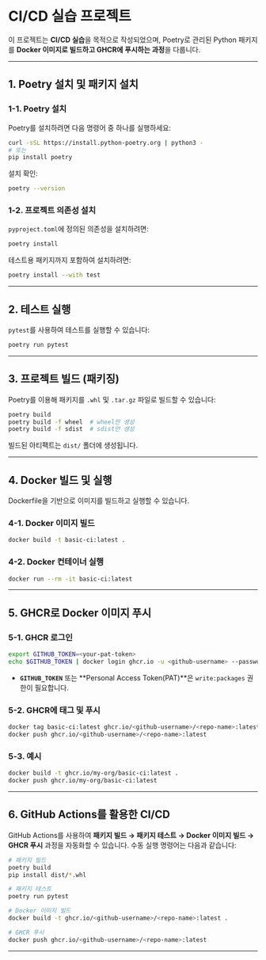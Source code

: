 # CI/CD 실습 프로젝트

이 프로젝트는 **CI/CD 실습**을 목적으로 작성되었으며,
Poetry로 관리된 Python 패키지를 **Docker 이미지로 빌드하고 GHCR에 푸시하는 과정**을 다룹니다.

---

## 1. Poetry 설치 및 패키지 설치

### 1-1. Poetry 설치

Poetry를 설치하려면 다음 명령어 중 하나를 실행하세요:

```bash
curl -sSL https://install.python-poetry.org | python3 -
# 또는
pip install poetry
```

설치 확인:

```bash
poetry --version
```

### 1-2. 프로젝트 의존성 설치

`pyproject.toml`에 정의된 의존성을 설치하려면:

```bash
poetry install
```

테스트용 패키지까지 포함하여 설치하려면:

```bash
poetry install --with test
```

---

## 2. 테스트 실행

`pytest`를 사용하여 테스트를 실행할 수 있습니다:

```bash
poetry run pytest
```

---

## 3. 프로젝트 빌드 (패키징)

Poetry를 이용해 패키지를 `.whl` 및 `.tar.gz` 파일로 빌드할 수 있습니다:

```bash
poetry build
poetry build -f wheel  # wheel만 생성
poetry build -f sdist  # sdist만 생성
```

빌드된 아티팩트는 `dist/` 폴더에 생성됩니다.

---

## 4. Docker 빌드 및 실행

Dockerfile을 기반으로 이미지를 빌드하고 실행할 수 있습니다.

### 4-1. Docker 이미지 빌드

```bash
docker build -t basic-ci:latest .
```

### 4-2. Docker 컨테이너 실행

```bash
docker run --rm -it basic-ci:latest
```

---

## 5. GHCR로 Docker 이미지 푸시

### 5-1. GHCR 로그인

```bash
export GITHUB_TOKEN=<your-pat-token>
echo $GITHUB_TOKEN | docker login ghcr.io -u <github-username> --password-stdin
```

* **`GITHUB_TOKEN`** 또는 \*\*Personal Access Token(PAT)\*\*은 `write:packages` 권한이 필요합니다.

### 5-2. GHCR에 태그 및 푸시

```bash
docker tag basic-ci:latest ghcr.io/<github-username>/<repo-name>:latest
docker push ghcr.io/<github-username>/<repo-name>:latest
```

### 5-3. 예시

```bash
docker build -t ghcr.io/my-org/basic-ci:latest .
docker push ghcr.io/my-org/basic-ci:latest
```

---

## 6. GitHub Actions를 활용한 CI/CD

GitHub Actions를 사용하여 **패키지 빌드 → 패키지 테스트 → Docker 이미지 빌드 → GHCR 푸시** 과정을 자동화할 수 있습니다.
수동 실행 명령어는 다음과 같습니다:

```bash
# 패키지 빌드
poetry build
pip install dist/*.whl

# 패키지 테스트
poetry run pytest

# Docker 이미지 빌드
docker build -t ghcr.io/<github-username>/<repo-name>:latest .

# GHCR 푸시
docker push ghcr.io/<github-username>/<repo-name>:latest
```

---
